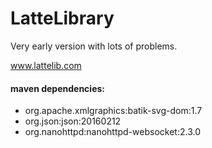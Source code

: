 # LatteLibrary

Very early version with lots of problems.

www.lattelib.com

#### maven dependencies:

* org.apache.xmlgraphics:batik-svg-dom:1.7
* org.json:json:20160212
* org.nanohttpd:nanohttpd-websocket:2.3.0
